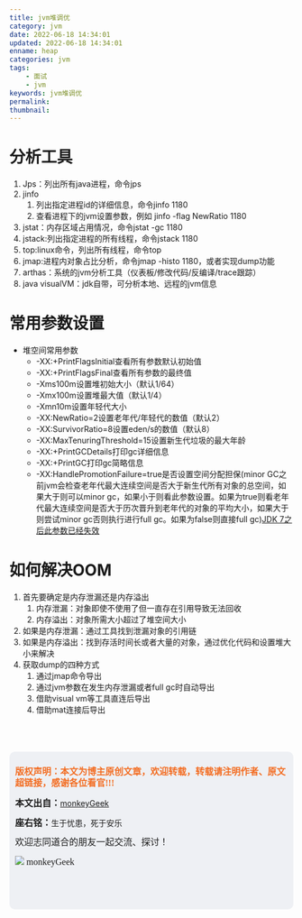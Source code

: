 ```yaml
---
title: jvm堆调优
category: jvm
date: 2022-06-18 14:34:01
updated: 2022-06-18 14:34:01
enname: heap
categories: jvm
tags:
	- 面试
	- jvm
keywords: jvm堆调优
permalink:
thumbnail:
---
```


# 分析工具

1. Jps：列出所有java进程，命令jps
2. jinfo
   1. 列出指定进程id的详细信息，命令jinfo 1180
   2. 查看进程下的jvm设置参数，例如 jinfo -flag NewRatio 1180
3. jstat：内存区域占用情况，命令jstat -gc 1180
4. jstack:列出指定进程的所有线程，命令jstack 1180
5. top:linux命令，列出所有线程，命令top
6. jmap:进程内对象占比分析，命令jmap -histo 1180，或者实现dump功能
7. arthas：系统的jvm分析工具（仪表板/修改代码/反编译/trace跟踪）
8. java visualVM：jdk自带，可分析本地、远程的jvm信息



# 常用参数设置

- 堆空间常用参数
  - -XX:+PrintFlagsInitial查看所有参数默认初始值
  - -XX:+PrintFlagsFinal查看所有参数的最终值
  - -Xms100m设置堆初始大小（默认1/64）
  - -Xmx100m设置堆最大值（默认1/4）
  - -Xmn10m设置年轻代大小
  - -XX:NewRatio=2设置老年代/年轻代的数值（默认2）
  - -XX:SurvivorRatio=8设置eden/s的数值（默认8）
  - -XX:MaxTenuringThreshold=15设置新生代垃圾的最大年龄
  - -XX:+PrintGCDetails打印gc详细信息
  - -XX:+PrintGC打印gc简略信息
  - -XX:HandlePromotionFailure=true是否设置空间分配担保(minor GC之前jvm会检查老年代最大连续空间是否大于新生代所有对象的总空间，如果大于则可以minor gc，如果小于则看此参数设置。如果为true则看老年代最大连续空间是否大于历次晋升到老年代的对象的平均大小，如果大于则尝试minor gc否则执行进行full gc。如果为false则直接full gc)<u>JDK 7之后此参数已经失效</u>



# 如何解决OOM

1. 首先要确定是内存泄漏还是内存溢出
   1. 内存泄漏：对象即使不使用了但一直存在引用导致无法回收
   2. 内存溢出：对象所需大小超过了堆空间大小
2. 如果是内存泄漏：通过工具找到泄漏对象的引用链
3. 如果是内存溢出：找到存活时间长或者大量的对象，通过优化代码和设置堆大小来解决
4. 获取dump的四种方式
    1. 通过jmap命令导出
    2. 通过jvm参数在发生内存泄漏或者full gc时自动导出
    3. 借助visual vm等工具直连后导出
    4. 借助mat连接后导出





</br>

</br>

</br>

<script>
var _hmt = _hmt || [];
(function() {
  var hm = document.createElement("script");
  hm.src = "https://hm.baidu.com/hm.js?2f798e6b269c8a40f12bef25d7f1876d";
  var s = document.getElementsByTagName("script")[0]; 
  s.parentNode.insertBefore(hm, s);
})();
</script>

<div style="height:260px; background-color:rgb(238,240,244); padding:10px;border-radius:10px;">
    <p style="color:#f36c21;font:bold 16px/20px 'kaiTi';">
      版权声明：本文为博主原创文章，欢迎转载，转载请注明作者、原文超链接，感谢各位看官!!!
    </p>
    <p>
      <span style="font:bold 16px/20px 'kaiTi';">本文出自：</span><a href="https://monkeyGeek369.github.io">monkeyGeek</a> 
    </p>
    <p>
      <span style="font:bold 16px/20px 'kaiTi';">座右铭：</span><span>生于忧患，死于安乐</span> 
    </p>
    <p>
      <span style="font:16px/20px 'kaiTi';">欢迎志同道合的朋友一起交流、探讨！</span> 
    </p>
    <img style="height:auto; width:auto;flot:left;" src="../../../../image/monkey64.png" /><span style="font:16px/20px 'kaiTi';flot:left;">   monkeyGeek</span>


